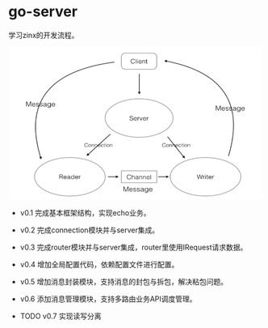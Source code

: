 # go-server

学习zinx的开发流程。

<div align="center">
	<img src=".github/framework.png" alt="framework" width="500" height="300">
</div>

- v0.1 完成基本框架结构，实现echo业务。

- v0.2 完成connection模块并与server集成。

- v0.3 完成router模块并与server集成，router里使用IRequest请求数据。

- v0.4 增加全局配置代码，依赖配置文件进行配置。

- v0.5 增加消息封装模块，支持消息的封包与拆包，解决粘包问题。

- v0.6 添加消息管理模块，支持多路由业务API调度管理。

- TODO v0.7 实现读写分离
